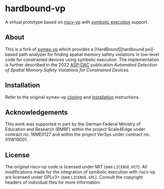 # hardbound-vp

A virtual prototype based on [riscv-vp][riscv-vp github] with [symbolic execution][wikipedia symex] support.

## About

This is a fork of [symex-vp][symex-vp github] which provides a
[HardBound][hardbound poi]-based path analyzer for finding spatial
memory safety violations in low-level code for constrained devices using
symbolic execution. The implementation is further described in the 2022
[ASP-DAC][asp-dac web] publication *Automated Detection of Spatial
Memory Safety Violations for Constrained Devices*.

## Installation

Refer to the original symex-vp [cloning][symex-vp clone] and
[installation][symex-vp install] instructions.

## Acknowledgements

This work was supported in part by the German Federal Ministry of
Education and Research (BMBF) within the project Scale4Edge under
contract no. 16ME0127 and within the project VerSys under contract
no. 01IW19001.

## License

The original riscv-vp code is licensed under MIT (see `LICENSE.MIT`).
All modifications made for the integration of symbolic execution with
riscv-vp are licensed under GPLv3+ (see `LICENSE.GPL`). Consult the
copyright headers of individual files for more information.

[riscv-vp github]: https://github.com/agra-uni-bremen/riscv-vp
[wikipedia symex]: https://en.wikipedia.org/wiki/Symbolic_execution
[z3 repo]: https://github.com/Z3Prover/z3
[llvm website]: https://llvm.org/
[cmake website]: https://cmake.org/
[boost website]: https://www.boost.org/
[sifive hifive1]: https://www.sifive.com/boards/hifive1
[riot website]: https://riot-os.org/
[zephyr website]: https://riot-os.org/
[riscv-compliance github]: https://github.com/riscv/riscv-compliance/
[symex-vp github]: https://github.com/agra-uni-bremen/symex-vp
[symex-vp clone]: https://github.com/agra-uni-bremen/symex-vp/blob/7fd4dbaba2dac28b9c51fd1c3edfa78ac112c668/README.md#cloning
[symex-vp install]: https://github.com/agra-uni-bremen/symex-vp/blob/7fd4dbaba2dac28b9c51fd1c3edfa78ac112c668/README.md#installation
[hardbound doi]: https://doi.org/10.1145/1353535.1346295
[asp-dac web]: https://aspdac2022.github.io/index.html
